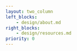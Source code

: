 ```yaml
---
layout: two_column
left_blocks:
    - design/about.md
right_blocks:
    - design/resources.md
priority: 0
---
```

